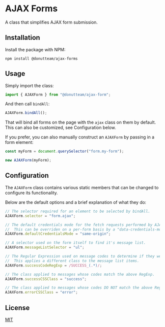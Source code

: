 # AJAX Forms
A class that simplifies AJAX form submission.

## Installation
Install the package with NPM:

```
npm install @donutteam/ajax-forms
```

## Usage
Simply import the class:

```js
import { AJAXForm } from "@donutteam/ajax-form";
```

And then call `bindAll`:

```js
AJAXForm.bindAll();
```

That will bind all forms on the page with the `ajax` class on them by default. This can also be customized, see Configuration below.

If you prefer, you can also manually construct an `AJAXForm` by passing in a form element:

```js
const myForm = document.querySelector("form.my-form");

new AJAXForm(myForm);
```

## Configuration
The `AJAXForm` class contains various static members that can be changed to configure its functionality.

Below are the default options and a brief explanation of what they do:

```js
// The selector required for an element to be selected by bindAll.
AJAXForm.selector = "form.ajax";

// The default credentials mode for the fetch requests performed by AJAXForm.
//	This can be overriden on a per-form basis by a "data-credentials-mode" attribute.
AJAXForm.defaultCredentialsMode = "same-origin";

// A selector used on the form itself to find it's message list.
AJAXForm.messageListSelector = "ul";

// The Regular Expression used on message codes to determine if they were success codes.
//	This applies a different class to the message list items.
AJAXForm.successCodeRegExp = /SUCCESS_(.*)/;

// The class applied to messages whose codes match the above RegExp.
AJAXForm.successCSSClass = "success";

// The class applied to messages whose codes DO NOT match the above RegExp.
AJAXForm.errorCSSClass = "error";
```

## License
[MIT](https://github.com/donutteam/ajax-form/blob/main/LICENSE.md)
